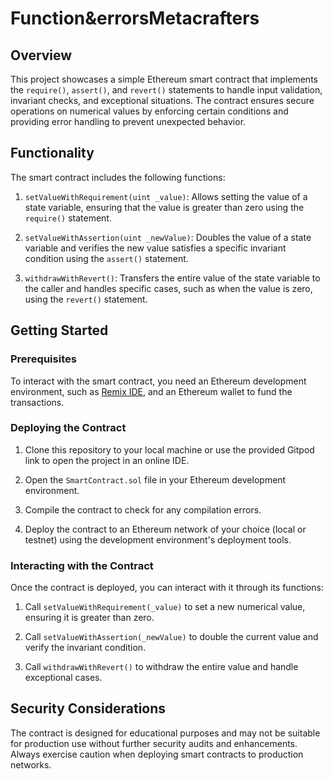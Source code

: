 # Function&errorsMetacrafters

## Overview

This project showcases a simple Ethereum smart contract that implements the `require()`, `assert()`, and `revert()` statements to handle input validation, invariant checks, and exceptional situations. The contract ensures secure operations on numerical values by enforcing certain conditions and providing error handling to prevent unexpected behavior.

## Functionality

The smart contract includes the following functions:

1. `setValueWithRequirement(uint _value)`: Allows setting the value of a state variable, ensuring that the value is greater than zero using the `require()` statement.

2. `setValueWithAssertion(uint _newValue)`: Doubles the value of a state variable and verifies the new value satisfies a specific invariant condition using the `assert()` statement.

3. `withdrawWithRevert()`: Transfers the entire value of the state variable to the caller and handles specific cases, such as when the value is zero, using the `revert()` statement.

## Getting Started

### Prerequisites

To interact with the smart contract, you need an Ethereum development environment, such as [Remix IDE](https://remix.ethereum.org/), and an Ethereum wallet to fund the transactions.

### Deploying the Contract

1. Clone this repository to your local machine or use the provided Gitpod link to open the project in an online IDE.

2. Open the `SmartContract.sol` file in your Ethereum development environment.

3. Compile the contract to check for any compilation errors.

4. Deploy the contract to an Ethereum network of your choice (local or testnet) using the development environment's deployment tools.

### Interacting with the Contract

Once the contract is deployed, you can interact with it through its functions:

1. Call `setValueWithRequirement(_value)` to set a new numerical value, ensuring it is greater than zero.

2. Call `setValueWithAssertion(_newValue)` to double the current value and verify the invariant condition.

3. Call `withdrawWithRevert()` to withdraw the entire value and handle exceptional cases.

## Security Considerations

The contract is designed for educational purposes and may not be suitable for production use without further security audits and enhancements. Always exercise caution when deploying smart contracts to production networks.
